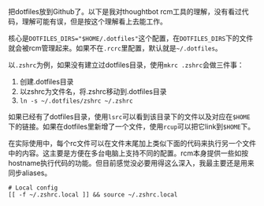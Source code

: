 把dotfiles放到Github了。以下是我对thoughtbot rcm工具的理解，没有看过代码，理解可能有误，但是按这个理解看上去能工作。

核心是`DOTFILES_DIRS="$HOME/.dotfiles"`这个配置，在`DOTFILES_DIRS`下的文件就会被rcm管理起来。如果不在`.rcrc`里配置，默认就是`~/.dotfiles`。

以`.zshrc`为例，如果没有建立过dotfiles目录，使用`mkrc .zshrc`会做三件事：

1.  创建.dotfiles目录
2.  以zshrc为文件名，将.zshrc移动到.dotfiles目录
3.  `ln -s ~/.dotfiles/zshrc ~/.zshrc`

如果已经有了dotfiles目录，使用`lsrc`可以看到该目录下的文件以及对应在`$HOME`下的链接。如果在dotfiles里新增了一个文件，使用`rcup`可以把它link到`$HOME`下。

在实际使用中，每个rc文件可以在文件末尾加上类似下面的代码来执行另一个文件中的内容。这主要是方便在多台电脑上支持不同的配置。rcm本身提供一些如按hostname执行代码的功能。但目前感觉没必要用得这么深入，我最主要还是用来同步aliases。
	
	# Local config
	[[ -f ~/.zshrc.local ]] && source ~/.zshrc.local

